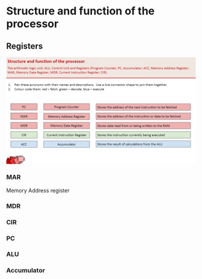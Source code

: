 # Structure and function of the processor

## Registers

<img src="https://raw.githubusercontent.com/JachymT/a-level-cs-blog/main/Computer%20Systems/1.1/1.1.1/images/1.PNG">

### MAR
Memory Address register

### MDR

### CIR

### PC

### ALU

### Accumulator
